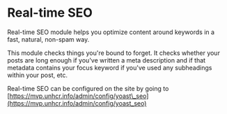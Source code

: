 # Real-time SEO

Real-time SEO module helps you optimize content around keywords in a fast, natural, non-spam way.

This module checks things you're bound to forget. It checks whether your posts are long enough if you've written a meta description and if that metadata contains your focus keyword if you've used any subheadings within your post, etc.

Real-time SEO can be configured on the site by going to [https://mvp.unhcr.info/admin/config/yoast\_seo](https://mvp.unhcr.info/admin/config/yoast_seo)

